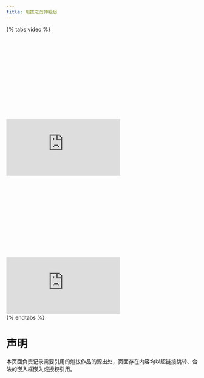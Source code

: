 ```yaml
---
title: 魁拔之战神崛起
---
```

{% tabs video %}
<!-- tab 优酷 -->
<div class="video-container"><iframe class="iframe-moive" src="https://player.youku.com/embed/XODQ3Mzc4Mjg0" frameborder="0" allowfullscreen="true"></iframe></div>
<!-- endtab -->
<!-- tab 腾讯视频 -->
<div class="video-container"><iframe class="iframe-moive" src="https://v.qq.com/txp/iframe/player.html?vid=w0015w744xy" frameborder="0" allowfullscreen="true"></iframe></div>
<!-- endtab -->
{% endtabs %}

<style>
.video-container {
  padding-top: 42.55% !important;
}
</style>

# 声明
本页面负责记录需要引用的魁拔作品的源出处，页面存在内容均以超链接跳转、合法的嵌入框嵌入或授权引用。